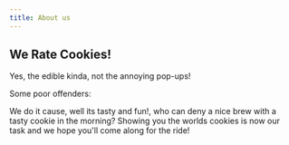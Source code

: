 ```yaml
---
title: About us
---
```


## We Rate Cookies!

Yes, the edible kinda, not the annoying pop-ups!  


Some poor offenders:

We do it cause, well its tasty and fun!, who can deny a nice brew with a tasty cookie in the morning?
Showing you the worlds cookies is now our task and we hope you'll come along for the ride!